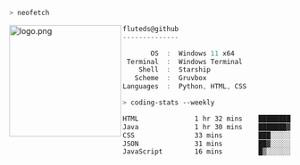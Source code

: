 ```zsh
> neofetch
```

<!--img align="left" src="https://github.com/fluteds.png" alt="logo.png" width="200"/>-->
<img align="left" src="https://external-content.duckduckgo.com/iu/?u=https%3A%2F%2F78.media.tumblr.com%2F975fca5f82161b190efdcaa05ffbd4ec%2Ftumblr_p6q6m9TJF01x3p3jmo1_500.png&f=1&nofb=1" alt="logo.png" width="200"/>

```csharp
fluteds@github
--------------

       OS  :  Windows 11 x64
 Terminal  :  Windows Terminal
    Shell  :  Starship
   Scheme  :  Gruvbox
Languages  :  Python, HTML, CSS
```

```zsh
> coding-stats --weekly
```

<!--START_SECTION:waka-->

```txt
HTML              1 hr 32 mins    ████████░░░░░░░░░░░░░░░░░   31.59 %
Java              1 hr 30 mins    ███████▓░░░░░░░░░░░░░░░░░   31.12 %
CSS               33 mins         ███░░░░░░░░░░░░░░░░░░░░░░   11.45 %
JSON              31 mins         ██▓░░░░░░░░░░░░░░░░░░░░░░   10.68 %
JavaScript        16 mins         █▒░░░░░░░░░░░░░░░░░░░░░░░   05.65 %
```

<!--END_SECTION:waka-->
